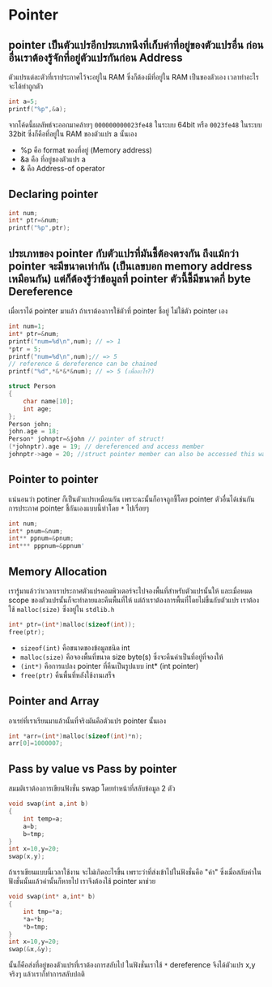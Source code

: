 Pointer
=======
pointer เป็นตัวแปรอีกประเภทนึงที่เก็บค่าที่อยู่ของตัวแปรอื่น ก่อนอื่นเราต้องรู้จักที่อยู่ตัวแปรกันก่อน
Address
-------
ตัวแปรแต่ละตัวที่เราประกาศไว้จะอยู่ใน RAM ซึ่งก็ต้องมีที่อยู่ใน RAM เป็นของตัวเอง เวลาทำอะไรจะได้ทำถูกตัว
```cpp
int a=5;
printf("%p",&a);
```
จากโค้ดนี้ผลลัพธ์จะออกมาคล้ายๆ `000000000023fe48` ในระบบ 64bit หรือ `0023fe48` ในระบบ 32bit ซึ่งก็คือที่อยู่ใน RAM ของตัวแปร a นั้นเอง

- %p คือ format ของที่อยู่ (Memory address)
- &a คือ ที่อยู่ของตัวแปร a 
- & คือ Address-of operator

Declaring pointer
-------------
```cpp
int num;
int* ptr=&num;
printf("%p",ptr);
```
ประเภทของ pointer กับตัวแปรที่มันชี้ต้องตรงกัน ถึงแม้กว่า pointer จะมีขนาดเท่ากัน (เป็นเลขบอก memory address เหมือนกัน) แต่ก็ต้องรู้ว่าข้อมูลที่ pointer ตัวนี้ชี้มีขนาดกี่ byte
Dereference
-----------
เมื่อเราได้ pointer มาแล้ว ถ้าเราต้องการใช้ตัวที่ pointer ชี้อยู่ ไม่ใช้ตัว pointer เอง
```cpp
int num=1;
int* ptr=&num;
printf("num=%d\n",num); // => 1
*ptr = 5;
printf("num=%d\n",num);// => 5
// reference & dereference can be chained
printf("%d",*&*&*&num); // => 5 (เพื่ออะไร?)

struct Person
{
	char name[10];
    int age;
};
Person john;
john.age = 18;
Person* johnptr=&john // pointer of struct!
(*johnptr).age = 19; // dereferenced and access member
johnptr->age = 20; //struct pointer member can also be accessed this way
```
Pointer to pointer
------------------
แน่นอนว่า potiner ก็เป็นตัวแปรเหมือนกัน เพราะฉะนั้นก็อาจถูกชี้โดย pointer ตัวอื่นได้เช่นกัน การประกาศ pointer ชี้กันเองแบบนี้ทำโดย `*` ไปเรื่อยๆ
```cpp
int num;
int* pnum=&num;
int** ppnum=&pnum;
int*** pppnum=&ppnum'
```
Memory Allocation
-----------------
เรารู้มาแล้วว่าเวลาเราประกาศตัวแปรคอมพิวเตอร์จะไปจองพื้นที่สำหรับตัวแปรนั้นให้ และเมื่อหมด scope ของตัวแปรนั้นก็จะทำลายและคืนพื้นที่ให้ แต่ถ้าเราต้องการพื้นที่โดยไม่ขึ้นกับตัวแปร เราต้องใช้ `malloc(size)` ซึ่งอยู่ใน `stdlib.h`
```cpp
int* ptr=(int*)malloc(sizeof(int));
free(ptr);
```
- `sizeof(int)` คือขนาดของข้อมูลชนิด int
- `malloc(size)` คือจองพื้นที่ขนาด size byte(s) ซึ่งจะคืนค่าเป็นที่อยู่ที่จองให้
- `(int*)` คือการแปลง pointer ที่คืนเป็นรูปแบบ int\* (int pointer)
- `free(ptr)` คืนพื้นที่หลังใช้งานเสร็จ

Pointer and Array
-----------------
อาเรย์ที่เราเรียนมาแล้วนั้นที่จริงมันคือตัวแปร pointer นั้นเอง
```cpp
int *arr=(int*)malloc(sizeof(int)*n);
arr[0]=1000007;
```
Pass by value vs Pass by pointer
--------------------------------
สมมติเราต้องการเขียนฟังชั่น swap โดยทำหน้าที่สลับข้อมูล 2 ตัว
```cpp
void swap(int a,int b)
{
	int temp=a;
    a=b;
    b=tmp;
}
int x=10,y=20;
swap(x,y);
```
ถ้าเราเขียนแบบนี้เวลาใช้งาน  จะไม่เกิดอะไรขึ้น เพราะว่าที่ส่งเข้าไปในฟังชั่นคือ "ค่า"  ซึ่งเมื่อสลับค่าในฟังชั่นนั้นแล้วค่านั้นก็หายไป เราจึงต้องใช้ pointer มาช่วย
```cpp
void swap(int* a,int* b)
{
	int tmp=*a;
    *a=*b;
    *b=tmp;
}
int x=10,y=20;
swap(&x,&y);
```
นั้นก็คือส่งที่อยู่ของตัวแปรที่เราต้องการสลับไป ในฟังชั่นเราใช้ `*` dereference จึงได้ตัวแปร x,y จริงๆ แล้วเราก็ทำการสลับปกติ

